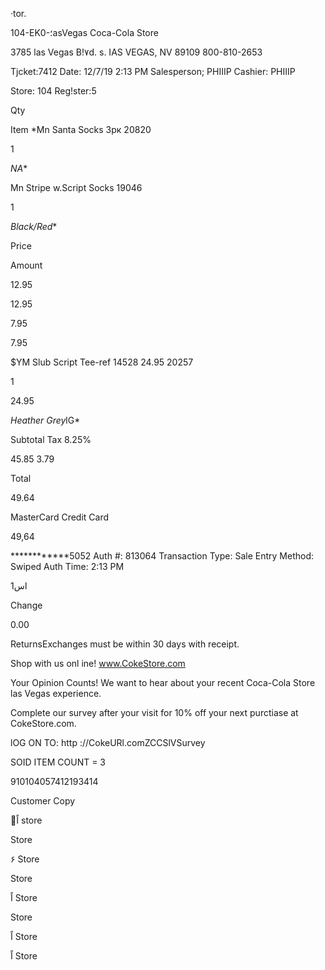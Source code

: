 ·tor.

104-EK0-؛asVegas
Coca-Cola  Store

3785  las  Vegas  B!٧d.  s.
IAS  VEGAS,  NV  89109
800-810-2653

Tjcket:7412
Date:  12/7/19  2:13  PM
Salesperson;  PHIIIP
Cashier:  PHIIIP

Store:  104
Reg!ster:5

Qty

Item
*Mn  Santa  Socks  Зрк
20820

1

*NA**

Mn  Stripe  w.Script  Socks
19046

1

*Black/Red**

Price

Amount

12.95

12.95

7.95

7.95

$YM  Slub  Script  Tee-ref  14528
24.95
20257

1

24.95

*Heather  Grey*lG*

Subtotal
Tax  8.25%

45.85
3.79

Total

49.64

MasterCard  Credit  Card

49,64

************5052
Auth  #:  813064
Transaction  Type:  Sale
Entry  Method:  Swiped
Auth  Time:  2:13  PM

1اس

Change

0.00

ReturnsExchanges  must  be  within
30  days  with  receipt.

Shop  with  us  onl ine!
www.CokeStore.com

Your  Opinion  Counts!
We  want  to  hear  about  your  recent  Coca-Cola
Store  las  Vegas  experience.

Complete  our  survey  after  your  visit  for  10%
off  your  next  purctiase  at  CokeStore.com.

lOG  ON  TO:
http ://CokeURl.comZCCSlVSurvey

SOID  ITEM  COUNT  =  3

910104057412193414

Customer  Copy

اً store

Store

۶  Store

Store

اً Store

Store

اً Store

اً Store

